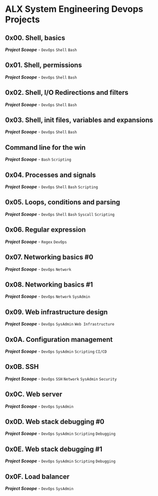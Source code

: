 # ALX System Engineering Devops Projects

## 0x00. Shell, basics
_**Project Scoope**_ - `DevOps` `Shell` `Bash`
## 0x01. Shell, permissions
_**Project Scoope**_ - `DevOps` `Shell` `Bash`
## 0x02. Shell, I/O Redirections and filters
_**Project Scoope**_ - `DevOps` `Shell` `Bash`
## 0x03. Shell, init files, variables and expansions
_**Project Scoope**_ - `DevOps` `Shell` `Bash`
## Command line for the win
_**Project Scoope**_ - `Bash` `Scripting`
## 0x04. Processes and signals
_**Project Scoope**_ - `DevOps` `Shell` `Bash` `Scripting`
## 0x05. Loops, conditions and parsing
_**Project Scoope**_ - `DevOps` `Shell` `Bash` `Syscall` `Scripting`
## 0x06. Regular expression
_**Project Scoope**_ - `Regex` `DevOps`
## 0x07. Networking basics #0
_**Project Scoope**_ - `DevOps` `Network`
## 0x08. Networking basics #1
_**Project Scoope**_ - `DevOps` `Network` `SysAdmin`
## 0x09. Web infrastructure design
_**Project Scoope**_ - `DevOps` `SysAdmin` `Web Infrastructure`
## 0x0A. Configuration management
_**Project Scoope**_ - `DevOps` `SysAdmin` `Scripting` `CI/CD`
## 0x0B. SSH
_**Project Scoope**_ - `DevOps` `SSH` `Network` `SysAdmin` `Security`
## 0x0C. Web server
_**Project Scoope**_ - `DevOps` `SysAdmin`
## 0x0D. Web stack debugging #0
_**Project Scoope**_ - `DevOps` `SysAdmin` `Scripting` `Debugging`
## 0x0E. Web stack debugging #1
_**Project Scoope**_ - `DevOps` `SysAdmin` `Scripting` `Debugging`
## 0x0F. Load balancer
_**Project Scoope**_ - `DevOps` `SysAdmin`
